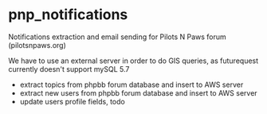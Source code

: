 # pnp_notifications
Notifications extraction and email sending for Pilots N Paws forum (pilotsnpaws.org)

We have to use an external server in order to do GIS queries, as futurequest currently doesn't support mySQL 5.7

* extract topics from phpbb forum database and insert to AWS server
* extract new users from phpbb forum database and insert to AWS server
* update users profile fields, todo
